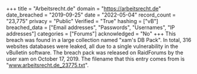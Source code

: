 +++
title = "Arbeitsrecht.de"
domain = "https://arbeitsrecht.de"
date_breached = "2019-09-25"
date = "2022-05-04"
record_count = "23,775"
privacy = "Public"
Verified = "True"
hashing = ["vB"]
breached_data = ["Email addresses", "Passwords", "Usernames", "IP addresses"]
categories = ["Forums"]
acknowledged = "No"
+++
This breach was found in a large collection named "xam's DB Pack". In total, 316 websites databases were leaked, all due to a single vulnerability in the vBulletin software. The breach pack was released on RaidForums by the user xam on October 17, 2019. The filename that this entry comes from is "www.arbeitsrecht.de_23775.txt".
